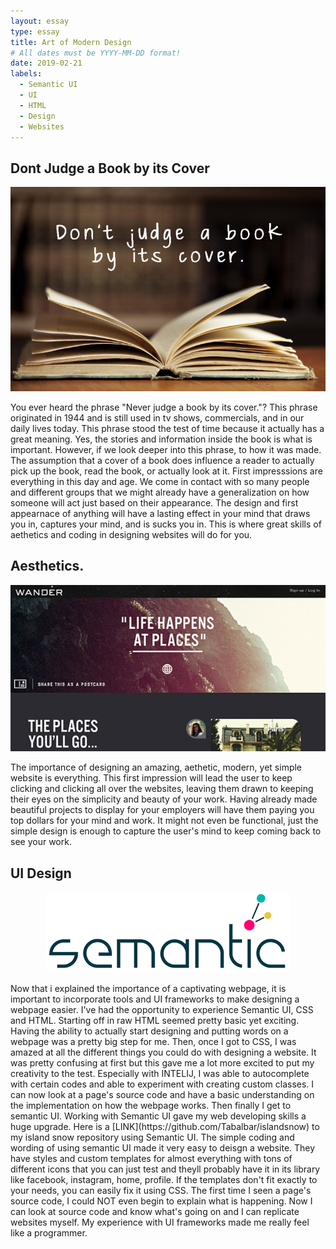 ```yaml
---
layout: essay
type: essay
title: Art of Modern Design 
# All dates must be YYYY-MM-DD format!
date: 2019-02-21
labels:
  - Semantic UI
  - UI
  - HTML
  - Design
  - Websites
---
```



## Dont Judge a Book by its Cover

<img class="ui medium left circular floated image" src="../images/book.jpg">

  You ever heard the phrase "Never judge a book by its cover."? This phrase originated in 1944 and is still used in tv shows, commercials, and in our daily lives today. This phrase stood the test of time because it actually has a great meaning. Yes, the stories and information inside the book is what is important. However, if we look deeper into this phrase, to how it was made. The assumption that a cover of a book does influence a reader to actually pick up the book, read the book, or actually look at it. First impresssions are everything in this day and age. We come in contact with so many people and different groups that we might already have a generalization on how someone will act just based on their appearance. The design and first appearnace of anything will have a lasting effect in your mind that draws you in, captures your mind, and is sucks you in. This is where great skills of aethetics and coding in designing websites will do for you. 

## Aesthetics.

<img class="ui medium right circular floated image" src="../images/website.jpg">
  
  The importance of designing an amazing, aethetic, modern, yet simple website is everything. This first impression will lead the user to keep clicking and clicking all over the websites, leaving them drawn to keeping their eyes on the simplicity and beauty of your work. Having already made beautiful projects to display for your employers will have them paying you top dollars for your mind and work. It might not even be functional, just the simple design is enough to capture the user's mind to keep coming back to see your work. 

## UI Design

<p align="center">
<img class="ui large image" src="../images/semantic.png">
<p/>
  Now that i explained the importance of a captivating webpage, it is important to incorporate tools and UI frameworks to make designing a webpage easier. I've had the opportunity to experience Semantic UI, CSS and HTML. Starting off in raw HTML seemed pretty basic yet exciting. Having the ability to actually start designing and putting words on a webpage was a pretty big step for me. Then, once I got to CSS, I was amazed at all the different things you could do with designing a website. It was pretty confusing at first but this gave me a lot more excited to put my creativity to the test. Especially with INTELIJ, I was able to autocomplete with certain codes and able to experiment with creating custom classes. I can now look at a page's source code and have a basic understanding on the implementation on how the webpage works. Then finally I get to semantic UI. Working with Semantic UI gave my web developing skills a huge upgrade. Here is a [LINK](https://github.com/Tabalbar/islandsnow) to my island snow repository using Semantic UI. The simple coding and wording of using semantic UI made it very easy to deisgn a website. They have styles and custom templates for almost everything with tons of different icons that you can just test and theyll probably have it in its library like facebook, instagram, home, profile. If the templates don't fit exactly to your needs, you can easily fix it using CSS. The first time I seen a page's source code, I could NOT even begin to explain what is happening. Now I can look at source code and know what's going on and I can replicate websites myself. My experience with UI frameworks made me really feel like a programmer.
  

